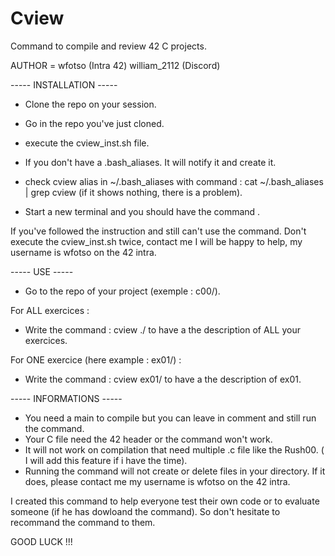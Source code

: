 # Cview

Command to compile and review 42 C projects.

AUTHOR = wfotso (Intra 42) william_2112 (Discord)

----- INSTALLATION -----

- Clone the repo on your session.

- Go in the repo you've just cloned.

- execute the cview_inst.sh file.

- If you don't have a .bash_aliases. It will notify it and create it.

- check cview alias in ~/.bash_aliases with command : cat ~/.bash_aliases | grep cview (if it shows nothing, there is a problem).

- Start a new terminal and you should have the command .
  
If you've followed the instruction and still can't use the command. Don't execute the cview_inst.sh twice, contact me I will be happy to help, my username is wfotso on the 42 intra.

----- USE -----

- Go to the repo of your project (exemple : c00/).

For ALL exercices :
- Write the command : cview ./ to have a the description of ALL your exercices.

For ONE exercice (here example : ex01/) :
- Write the command : cview ex01/ to have a the description of ex01.

----- INFORMATIONS -----

- You need a main to compile but you can leave in comment and still run the command.
- Your C file need the 42 header or the command won't work.
- It will not work on compilation that need multiple .c file like the Rush00. ( I will add this feature if i have the time).
- Running the command will not create or delete files in your directory. If it does, please contact me my username is wfotso on the 42 intra.
 
I created this command to help everyone test their own code or to evaluate someone (if he has dowloand the command). So don't hesitate to recommand the command to them.

GOOD LUCK !!!
